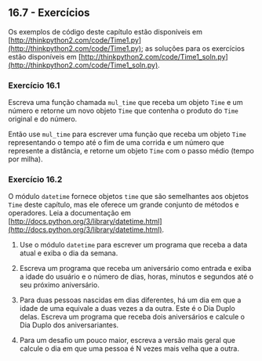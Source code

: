 ## 16.7 - Exercícios

Os exemplos de código deste capítulo estão disponíveis em [http://thinkpython2.com/code/Time1.py](http://thinkpython2.com/code/Time1.py); as soluções para os exercícios estão disponíveis em [http://thinkpython2.com/code/Time1_soln.py](http://thinkpython2.com/code/Time1_soln.py).

### Exercício 16.1

Escreva uma função chamada `mul_time` que receba um objeto `Time` e um número e retorne um novo objeto `Time` que contenha o produto do `Time` original e do número.

Então use `mul_time` para escrever uma função que receba um objeto `Time` representando o tempo até o fim de uma corrida e um número que represente a distância, e retorne um objeto `Time` com o passo médio (tempo por milha).

### Exercício 16.2

O módulo `datetime` fornece objetos `time` que são semelhantes aos objetos `Time` deste capítulo, mas ele oferece um grande conjunto de métodos e operadores. Leia a documentação em [http://docs.python.org/3/library/datetime.html](http://docs.python.org/3/library/datetime.html).

1. Use o módulo `datetime` para escrever um programa que receba a data atual e exiba o dia da semana.

2. Escreva um programa que receba um aniversário como entrada e exiba a idade do usuário e o número de dias, horas, minutos e segundos até o seu próximo aniversário.

3. Para duas pessoas nascidas em dias diferentes, há um dia em que a idade de uma equivale a duas vezes a da outra. Este é o Dia Duplo delas. Escreva um programa que receba dois aniversários e calcule o Dia Duplo dos aniversariantes.

4. Para um desafio um pouco maior, escreva a versão mais geral que calcule o dia em que uma pessoa é N vezes mais velha que a outra.
